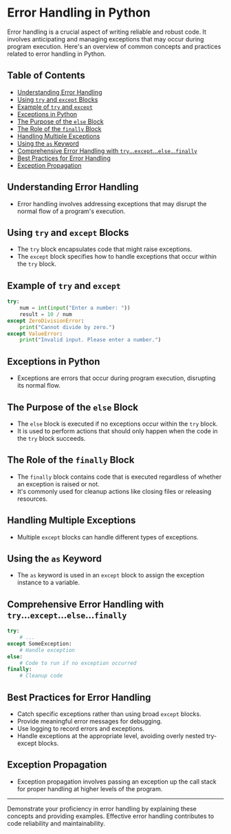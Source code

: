 # Error Handling in Python

Error handling is a crucial aspect of writing reliable and robust code. It involves anticipating and managing exceptions that may occur during program execution. Here's an overview of common concepts and practices related to error handling in Python.

## Table of Contents

- [Understanding Error Handling](#understanding-error-handling)
- [Using `try` and `except` Blocks](#using-try-and-except-blocks)
- [Example of `try` and `except`](#example-of-try-and-except)
- [Exceptions in Python](#exceptions-in-python)
- [The Purpose of the `else` Block](#the-purpose-of-the-else-block)
- [The Role of the `finally` Block](#the-role-of-the-finally-block)
- [Handling Multiple Exceptions](#handling-multiple-exceptions)
- [Using the `as` Keyword](#using-the-as-keyword)
- [Comprehensive Error Handling with `try`...`except`...`else`...`finally`](#comprehensive-error-handling-with-tryexceptelsefinally)
- [Best Practices for Error Handling](#best-practices-for-error-handling)
- [Exception Propagation](#exception-propagation)

## Understanding Error Handling

- Error handling involves addressing exceptions that may disrupt the normal flow of a program's execution.

## Using `try` and `except` Blocks

- The `try` block encapsulates code that might raise exceptions.
- The `except` block specifies how to handle exceptions that occur within the `try` block.

## Example of `try` and `except`

```python
try:
    num = int(input("Enter a number: "))
    result = 10 / num
except ZeroDivisionError:
    print("Cannot divide by zero.")
except ValueError:
    print("Invalid input. Please enter a number.")
```

## Exceptions in Python

- Exceptions are errors that occur during program execution, disrupting its normal flow.

## The Purpose of the `else` Block

- The `else` block is executed if no exceptions occur within the `try` block.
- It is used to perform actions that should only happen when the code in the `try` block succeeds.

## The Role of the `finally` Block

- The `finally` block contains code that is executed regardless of whether an exception is raised or not.
- It's commonly used for cleanup actions like closing files or releasing resources.

## Handling Multiple Exceptions

- Multiple `except` blocks can handle different types of exceptions.

## Using the `as` Keyword

- The `as` keyword is used in an `except` block to assign the exception instance to a variable.

## Comprehensive Error Handling with `try`...`except`...`else`...`finally`

```python
try:
    # ...
except SomeException:
    # Handle exception
else:
    # Code to run if no exception occurred
finally:
    # Cleanup code
```

## Best Practices for Error Handling

- Catch specific exceptions rather than using broad `except` blocks.
- Provide meaningful error messages for debugging.
- Use logging to record errors and exceptions.
- Handle exceptions at the appropriate level, avoiding overly nested try-except blocks.

## Exception Propagation

- Exception propagation involves passing an exception up the call stack for proper handling at higher levels of the program.

---

Demonstrate your proficiency in error handling by explaining these concepts and providing examples. Effective error handling contributes to code reliability and maintainability.
